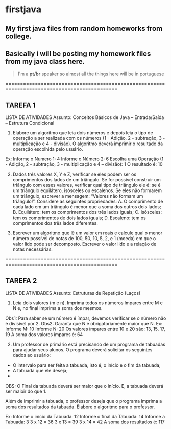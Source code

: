# firstjava
## My first java files from random homeworks from college.

## Basically i will be posting my homework files from my java class here.

> I'm a **pt/br** speaker so almost all the things here will be in portuguese

============================================================================================

## TAREFA 1

LISTA DE ATIVIDADES
Assunto: Conceitos Básicos de Java – Entrada/Saída – Estrutura Condicional

1) Elabore um algoritmo que leia dois números e depois leia o tipo de operação a ser realizada com os
números (1 - Adição, 2 - subtração, 3 - multiplicação e 4 - divisão). O algoritmo deverá imprimir o
resultado da operação escolhida pelo usuário.

  Ex: Informe o Numero 1: 4
      Informe o Número 2: 6
      Escolha uma Operação (1 - Adição, 2 - subtração, 3 - multiplicação e 4 – divisão): 1
      O resultado é: 10
 
 
2) Dados três valores X, Y e Z, verificar se eles podem ser os comprimentos dos lados de um triângulo.
Se for possível construir um triângulo com esses valores, verificar qual tipo de triãngulo ele é: se é
um triângulo equilátero, isósceles ou escalenos. Se eles não formarem um triângulo, escrever
a mensagem: “Valores não formam um triângulo!”.
Considere as seguintes propriedades:
  A. O comprimento de cada lado em um triângulo é menor que a soma dos outros dois lados;
  B. Equilátero: tem os comprimentos dos três lados iguais;
  C. Isósceles: tem os comprimentos de dois lados iguais;
  D. Escaleno: tem os comprimentos dos três lados diferentes.


3) Escrever um algoritmo que lê um valor em reais e calcule qual o menor número possível de notas de
100, 50, 10, 5, 2, e 1 (moeda) em que o valor lido pode ser decomposto. Escrever o valor lido e a
relação de notas necessárias. 


============================================================================================

## TAREFA 2

LISTA DE ATIVIDADES
Assunto: Estruturas de Repetição (Laços)

1) Leia dois valores (m e n). Imprima todos os números ímpares entre M e N e, no final imprima a soma
dos mesmos.

Obs1: Para saber se um número é ímpar, devemos verificar se o número não é divisível por 2.
Obs2: Garanta que N é obrigatoriamente maior que N.
Ex: Informe M: 10
    Informe N: 20
    Os valores ímpares entre 10 e 20 são: 13, 15, 17, 19
    A soma dos valores ímpares é: 64
 
 
2) Um professor de primário está precisando de um programa de tabuadas para ajudar seus alunos. O
programa deverá solicitar os seguintes dados ao usuário:
- O intervalo para ser feita a tabuada, isto é, o início e o fim da tabuada;
- A tabuada que ele deseja;
- 
OBS: O Final da tabuada deverá ser maior que o início. E, a tabuada deverá ser maioir do que 1.

Além de imprimir a tabuada, o professor deseja que o programa imprima a soma dos resultados da
tabuada. Elabore o algoritmo para o professor.

  Ex: Informe o início da Tabuada: 12
      Informe o final da Tabuada: 14
      Informe a Tabuada: 3
      3 x 12 = 36
      3 x 13 = 39
      3 x 14 = 42
      A soma dos resultados é: 117

